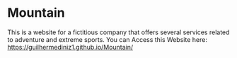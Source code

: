 # Mountain
 This is a website for a fictitious company that offers several services related to adventure and extreme sports.
 You can Access this Website here: https://guilhermediniz1.github.io/Mountain/
